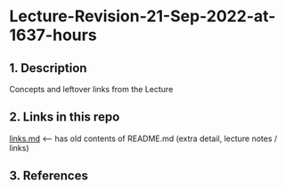 # Lecture-Revision-21-Sep-2022-at-1637-hours

## 1. Description

Concepts and leftover links from the Lecture

## 2. Links in this repo

[links.md](links.md) <-- has old contents of README.md (extra detail, lecture notes / links)

## 3. References
